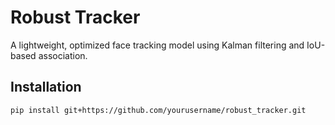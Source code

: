 # Robust Tracker

A lightweight, optimized face tracking model using Kalman filtering and IoU-based association.

## Installation
```bash
pip install git+https://github.com/yourusername/robust_tracker.git